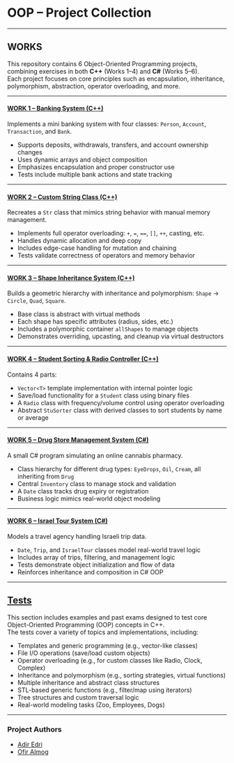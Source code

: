 # OOP – Project Collection

---

## WORKS

This repository contains 6 Object-Oriented Programming projects, combining exercises in both **C++** (Works 1–4) and **C#** (Works 5–6).  
Each project focuses on core principles such as encapsulation, inheritance, polymorphism, abstraction, operator overloading, and more.

---

#### [WORK 1 – Banking System (C++)](https://github.com/adiredri/OOP/tree/main/Works/EX1_BankSystem)

Implements a mini banking system with four classes: `Person`, `Account`, `Transaction`, and `Bank`.  
- Supports deposits, withdrawals, transfers, and account ownership changes  
- Uses dynamic arrays and object composition  
- Emphasizes encapsulation and proper constructor use  
- Tests include multiple bank actions and state tracking

---

#### [WORK 2 – Custom String Class (C++)](https://github.com/adiredri/OOP/tree/main/Works/EX2_StrOperators)

Recreates a `Str` class that mimics string behavior with manual memory management.  
- Implements full operator overloading: `+`, `=`, `==`, `[]`, `++`, casting, etc.  
- Handles dynamic allocation and deep copy  
- Includes edge-case handling for mutation and chaining  
- Tests validate correctness of operators and memory behavior

---

#### [WORK 3 – Shape Inheritance System (C++)](https://github.com/adiredri/OOP/tree/main/Works/EX3_ShapesInheritance)

Builds a geometric hierarchy with inheritance and polymorphism: `Shape` → `Circle`, `Quad`, `Square`.  
- Base class is abstract with virtual methods  
- Each shape has specific attributes (radius, sides, etc.)  
- Includes a polymorphic container `allShapes` to manage objects  
- Demonstrates overriding, upcasting, and cleanup via virtual destructors

---

#### [WORK 4 – Student Sorting & Radio Controller (C++)](https://github.com/adiredri/OOP/tree/main/Works/EX4_StudentRadio)

Contains 4 parts:
- `Vector<T>` template implementation with internal pointer logic  
- Save/load functionality for a `Student` class using binary files  
- A `Radio` class with frequency/volume control using operator overloading  
- Abstract `StuSorter` class with derived classes to sort students by name or average

---

#### [WORK 5 – Drug Store Management System (C#)](https://github.com/adiredri/OOP/tree/main/Works/EX5_DrugStore)

A small C# program simulating an online cannabis pharmacy.  
- Class hierarchy for different drug types: `EyeDrops`, `Oil`, `Cream`, all inheriting from `Drug`  
- Central `Inventory` class to manage stock and validation  
- A `Date` class tracks drug expiry or registration  
- Business logic mimics real-world object modeling

---

#### [WORK 6 – Israel Tour System (C#)](https://github.com/adiredri/OOP/tree/main/Works/EX6_IsraelTour)

Models a travel agency handling Israeli trip data.  
- `Date`, `Trip`, and `IsraelTour` classes model real-world travel logic  
- Includes array of trips, filtering, and management logic  
- Tests demonstrate object initialization and flow of data  
- Reinforces inheritance and composition in C# OOP

---

## [Tests](https://github.com/adiredri/OOP/tree/main/Tests)

This section includes examples and past exams designed to test core Object-Oriented Programming (OOP) concepts in C++.  
The tests cover a variety of topics and implementations, including:

- Templates and generic programming (e.g., vector-like classes)
- File I/O operations (save/load custom objects)
- Operator overloading (e.g., for custom classes like Radio, Clock, Complex)
- Inheritance and polymorphism (e.g., sorting strategies, virtual functions)
- Multiple inheritance and abstract class structures
- STL-based generic functions (e.g., filter/map using iterators)
- Tree structures and custom traversal logic
- Real-world modeling tasks (Zoo, Employees, Dogs)

---

### Project Authors

- [Adir Edri](https://github.com/adiredri)
- [Ofir Almog](https://github.com/Ofigu)
